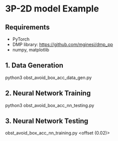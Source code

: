 # 3P-2D model Example

## Requirements
- PyTorch
- DMP library: https://github.com/mginesi/dmp_pp
- numpy, matplotlib

## 1. Data Generation
python3 obst_avoid_box_acc_data_gen.py

## 2. Neural Network Training
python3 obst_avoid_box_acc_nn_testing.py
	
## 3. Neural Network Testing
obst_avoid_box_acc_nn_training.py <offset (0.02)>
